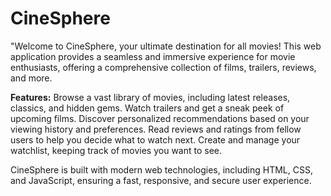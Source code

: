 # CineSphere
"Welcome to CineSphere, your ultimate destination for all movies! This web application provides a seamless and immersive experience for movie enthusiasts, offering a comprehensive collection of films, trailers, reviews, and more.

**Features:**
Browse a vast library of movies, including latest releases, classics, and hidden gems.
Watch trailers and get a sneak peek of upcoming films.
Discover personalized recommendations based on your viewing history and preferences.
Read reviews and ratings from fellow users to help you decide what to watch next.
Create and manage your watchlist, keeping track of movies you want to see.

CineSphere is built with modern web technologies, including HTML, CSS, and JavaScript, ensuring a fast, responsive, and secure user experience.
